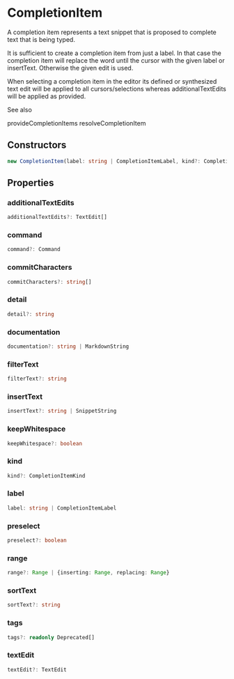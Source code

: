 # CompletionItem

A completion item represents a text snippet that is proposed to complete text that is being typed.

It is sufficient to create a completion item from just a label. In that case the completion item will replace the word until the cursor with the given label or insertText. Otherwise the given edit is used.

When selecting a completion item in the editor its defined or synthesized text edit will be applied to all cursors/selections whereas additionalTextEdits will be applied as provided.

See also

provideCompletionItems
resolveCompletionItem

## Constructors

```typescript
new CompletionItem(label: string | CompletionItemLabel, kind?: CompletionItemKind): CompletionItem
```

## Properties

### additionalTextEdits

```typescript
additionalTextEdits?: TextEdit[]
```

### command

```typescript
command?: Command
```

### commitCharacters

```typescript
commitCharacters?: string[]
```

### detail

```typescript
detail?: string
```

### documentation

```typescript
documentation?: string | MarkdownString
```

### filterText

```typescript
filterText?: string
```

### insertText

```typescript
insertText?: string | SnippetString
```

### keepWhitespace

```typescript
keepWhitespace?: boolean
```

### kind

```typescript
kind?: CompletionItemKind
```

### label

```typescript
label: string | CompletionItemLabel
```

### preselect

```typescript
preselect?: boolean
```

### range

```typescript
range?: Range | {inserting: Range, replacing: Range}
```

### sortText

```typescript
sortText?: string
```

### tags

```typescript
tags?: readonly Deprecated[]
```

### textEdit

```typescript
textEdit?: TextEdit
```

[Range]: Range.md
[MarkdownString]: MarkdownString.md
[SnippetString]: SnippetString.md
[CompletionItemKind]: CompletionItemKind.md
[CompletionItemLabel]: CompletionItemLabel.md
[TextEdit]: TextEdit.md
[Command]: Command.md
